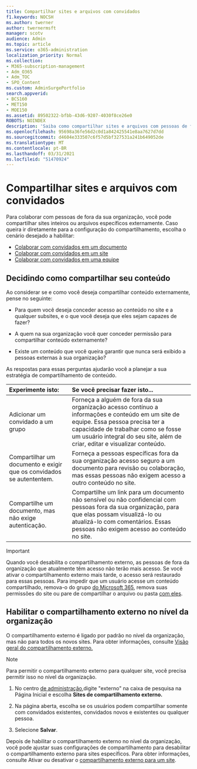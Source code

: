```yaml
---
title: Compartilhar sites e arquivos com convidados
f1.keywords: NOCSH
ms.author: twerner
author: twernermsft
manager: scotv
audience: Admin
ms.topic: article
ms.service: o365-administration
localization_priority: Normal
ms.collection:
- M365-subscription-management
- Adm_O365
- Adm_TOC
- SPO_Content
ms.custom: AdminSurgePortfolio
search.appverid:
- BCS160
- MET150
- MOE150
ms.assetid: 89502322-bfbb-43d6-9207-4030f8ce26e0
ROBOTS: NOINDEX
description: 'Saiba como compartilhar sites e arquivos com pessoas de fora da organização. '
ms.openlocfilehash: 95698a36fe56d2c0d1a842425541e8aa7627d7dd
ms.sourcegitcommit: d4604e333507c6f57d5bf327531a241b649052de
ms.translationtype: MT
ms.contentlocale: pt-BR
ms.lasthandoff: 03/31/2021
ms.locfileid: "51470924"
---
```

# <a name="share-sites-and-files-with-guest-users"></a>Compartilhar sites e arquivos com convidados

Para colaborar com pessoas de fora da sua organização, você pode compartilhar sites inteiros ou arquivos específicos externamente. Caso queira ir diretamente para a configuração do compartilhamento, escolha o cenário desejado a habilitar:

- [Colaborar com convidados em um documento](../../solutions/collaborate-on-documents.md)
- [Colaborar com convidados em um site](../../solutions/collaborate-in-site.md)
- [Colaborar com convidados em uma equipe](../../solutions/collaborate-as-team.md)
  
## <a name="deciding-how-to-share-your-content"></a>Decidindo como compartilhar seu conteúdo

Ao considerar se e como você deseja compartilhar conteúdo externamente, pense no seguinte:
  
- Para quem você deseja conceder acesso ao conteúdo no site e a qualquer subsites, e o que você deseja que eles sejam capazes de fazer?
    
- A quem na sua organização você quer conceder permissão para compartilhar conteúdo externamente? 
    
- Existe um conteúdo que você queira garantir que nunca será exibido a pessoas externas à sua organização?
    
As respostas para essas perguntas ajudarão você a planejar a sua estratégia de compartilhamento de conteúdo.
  
|**Experimente isto:**|**Se você precisar fazer isto...**|
|:-----|:-----|
|Adicionar um convidado a um grupo  <br/> |Forneça a alguém de fora da sua organização acesso contínuo a informações e conteúdo em um site de equipe. Essa pessoa precisa ter a capacidade de trabalhar como se fosse um usuário integral do seu site, além de criar, editar e visualizar conteúdo.  <br/> |
|Compartilhar um documento e exigir que os convidados se autententem.  <br/> |Forneça a pessoas específicas fora da sua organização acesso seguro a um documento para revisão ou colaboração, mas essas pessoas não exigem acesso a outro conteúdo no site.  <br/> |
|Compartilhe um documento, mas não exige autenticação.  <br/> |Compartilhe um link para um documento não sensível ou não confidencial com pessoas fora da sua organização, para que elas possam visualizá-lo ou atualizá-lo com comentários. Essas pessoas não exigem acesso ao conteúdo no site.  <br/> |
   
> [!IMPORTANT]
> Quando você desabilita o compartilhamento externo, as pessoas de fora da organização que atualmente têm acesso não terão mais acesso. Se você ativar o compartilhamento externo mais tarde, o acesso será restaurado para essas pessoas. Para impedir que um usuário acesse um conteúdo compartilhado, remova-o do grupo [do Microsoft 365](/office365/admin/create-groups/add-or-remove-members-from-groups), remova suas permissões do site ou pare de compartilhar o arquivo ou pasta [com eles](https://support.microsoft.com/office/0a36470f-d7fe-40a0-bd74-0ac6c1e13323). 
  
## <a name="enable-external-sharing-at-the-organization-level"></a>Habilitar o compartilhamento externo no nível da organização

O compartilhamento externo é ligado por padrão no nível da organização, mas não para todos os novos sites. Para obter informações, consulte [Visão geral do compartilhamento externo.](/sharepoint/external-sharing-overview) 

> [!NOTE]
>  Para permitir o compartilhamento externo para qualquer site, você precisa permitir isso no nível da organização. 
  
1. No centro [de administração,](https://go.microsoft.com/fwlink/p/?linkid=2024339)digite "externo" na caixa de pesquisa na Página Inicial e escolha **Sites de compartilhamento externo.**
  
2. Na página aberta, escolha se os usuários podem compartilhar somente com convidados existentes, convidados novos e existentes ou qualquer pessoa. 
    
3. Selecione **Salvar**.
    
Depois de habilitar o compartilhamento externo no nível da organização, você pode ajustar suas configurações de compartilhamento para desabilitar o compartilhamento externo para sites específicos. Para obter informações, consulte Ativar ou desativar o [compartilhamento externo para um site](/sharepoint/change-external-sharing-site).
  

  

